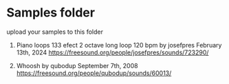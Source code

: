 # Samples folder

upload your samples to this folder

1. Piano loops 133 efect 2 octave long loop 120 bpm by 
josefpres
February 13th, 2024 https://freesound.org/people/josefpres/sounds/723290/

2. Whoosh by qubodup
September 7th, 2008 https://freesound.org/people/qubodup/sounds/60013/
